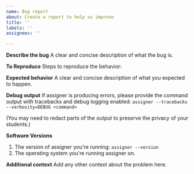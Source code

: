 ```yaml
---
name: Bug report
about: Create a report to help us improve
title: ''
labels: ''
assignees: ''

---
```


**Describe the bug**
A clear and concise description of what the bug is.

**To Reproduce**
Steps to reproduce the behavior:

**Expected behavior**
A clear and concise description of what you expected to happen.

**Debug output**
If assigner is producing errors, please provide the command output with tracebacks and debug logging enabled: `assigner --tracebacks --verbosity=DEBUG <command>`

(You may need to redact parts of the output to preserve the privacy of your students.)

**Software Versions**
1. The version of assigner you're running: `assigner --version`
2. The operating system you're running assigner on.

**Additional context**
Add any other context about the problem here.
